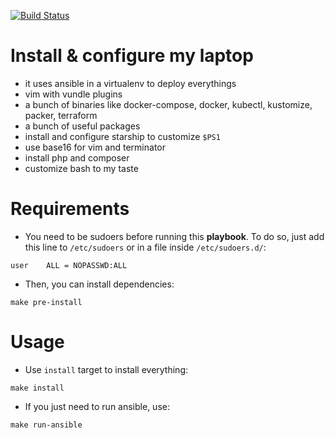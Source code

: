 [![Build Status](https://travis-ci.com/nierdz/tools.svg?branch=master)](https://travis-ci.com/nierdz/tools)

# Install & configure my laptop

 - it uses ansible in a virtualenv to deploy everythings
 - vim with vundle plugins
 - a bunch of binaries like docker-compose, docker, kubectl, kustomize, packer, terraform
 - a bunch of useful packages
 - install and configure starship to customize `$PS1`
 - use base16 for vim and terminator
 - install php and composer
 - customize bash to my taste

# Requirements

 - You need to be sudoers before running this **playbook**. To do so, just add this line to `/etc/sudoers` or in a file inside `/etc/sudoers.d/`:
```
user	ALL = NOPASSWD:ALL
```

 - Then, you can install dependencies:
```
make pre-install
```

# Usage

 - Use `install` target to install everything:
```
make install
```

 - If you just need to run ansible, use:
```
make run-ansible
```
